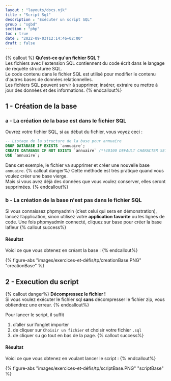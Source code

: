 ```yaml
---
layout : "layouts/docs.njk"
title : "Script Sql"
description : "Exécuter un script SQL"
group : "sgbd"
section : "php"
toc : true
date : "2022-09-03T12:14:46+02:00"
draft : false
---
```

{% callout %}
**Qu'est-ce qu'un fichier SQL ?**  
Les fichiers avec l'extension SQL contiennent du code écrit dans le langage de requête structurée SQL.  
Le code contenu dans le fichier SQL est utilisé pour modifier le contenu d'autres bases de données relationnelles.  
Les fichiers SQL peuvent servir à supprimer, insérer, extraire ou mettre à jour des données et des informations.
{% endcallout%}
## 1 - Création de la base
### a - La création de la base est dans le fichier SQL
Ouvrez votre fichier SQL, si au début du fichier, vous voyez ceci :
```sql
-- Listage de la structure de la base pour annuaire
DROP DATABASE IF EXISTS `annuaire`;
CREATE DATABASE IF NOT EXISTS `annuaire` /*!40100 DEFAULT CHARACTER SET utf8 */;
USE `annuaire`;
```
Dans cet exemple, le fichier va supprimer et créer une nouvelle base `annuaire`.
{% callout danger%}
Cette méthode est très pratique quand vous voulez créer une base vierge.  
Mais si vous avez déjà des données que vous voulez conserver, elles seront supprimées.
{% endcallout%}
### b - La création de la base n'est pas dans le fichier SQL
Si vous connaissez phpmyadmin (c’est celui qui sera en démonstration), lancez l’application, sinon utilisez votre **application favorite** ou les lignes de code. Une fois phpmyadmin connecté, cliquez sur base pour créer la base lafleur
{% callout success%}
#### Résultat
Voici ce que vous obtenez en créant la base :
{% endcallout%}

{% figure-abs "images/exercices-et-défis/tp/creationBase.PNG" "creationBase" %}


## 2 - Execution du script

{% callout danger%}
**Décompressez le fichier !**  
Si vous voulez exécuter le fichier sql **sans** décompresser le fichier zip, vous obtiendrez une erreur.
{% endcallout%}

Pour lancer le script, il suffit 
1. d’aller sur l’onglet importer 
2. de cliquer sur `Choisir un fichier` et choisir votre fichier `.sql` 
3. de cliquer su go tout en bas de la page.
{% callout success%}
#### Résultat
Voici ce que vous obtenez en voulant lancer le script :
{% endcallout%}

{% figure-abs "images/exercices-et-défis/tp/scriptBase.PNG" "scriptBase" %}

